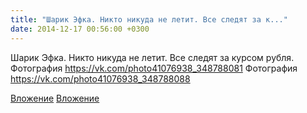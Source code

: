 ```yaml
---
title: "Шарик Эфка. Никто никуда не летит. Все следят за к..."
date: 2014-12-17 00:56:00 +0300
---
```


Шарик Эфка. Никто никуда не летит. Все следят за курсом рубля.
Фотография
https://vk.com/photo41076938_348788081
Фотография
https://vk.com/photo41076938_348788088

[Вложение](https://vk.com/photo41076938_348788081)
[Вложение](https://vk.com/photo41076938_348788088)
